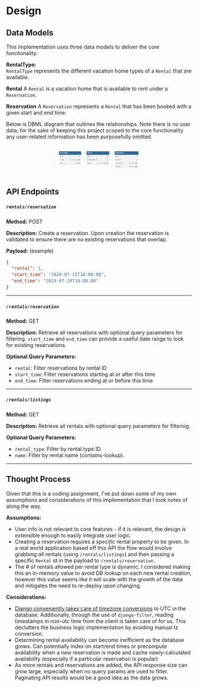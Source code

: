 # Design

## Data Models

This implementation uses three data models to deliver the core functionality:

**RentalType:**    
    `RentalType` represents the different vacation home types of a `Rental` that are available. 

**Rental**
    A `Rental` is a vacation home that is available to rent under a `Reservation`. 

**Reservation**
    A `Reservation` represents a `Rental` that has been booked with a given start and end time. 

Below is DBML diagram that outlines the relationships. Note there is no user data; for the sake of keeping this project scoped to the core functionality any user-related information has been purposefully omitted. 
<p align="center">
  <img src="dbml.png" alt="dbml" style="width: 50%">
</p>

## API Endpoints

##### `rentals/reservation`

**Method:** POST

**Description:** Create a reservation. Upon creation the reservation is validated to ensure there are no existing reservations that overlap.

**Payload:** (example)
```json
{
  "rental": 1,
  "start_time": "2024-07-15T10:00:00",
  "end_time": "2024-07-20T10:00:00"
}
```

***

##### `/rentals/reservation`
**Method:** GET

**Description:** Retrieve all reservations with optional query parameters for filtering. `start_time` and `end_time` can provide a useful date range to look for existing reservations.

**Optional Query Parameters:**
* `rental`: Filter reservations by rental ID
* `start_time`: Filter reservations starting at or after this time
* `end_time`: Filter reservations ending at or before this time

***

##### `/rentals/listings`

**Method:** GET

**Description:** Retrieve all rentals with optional query parameters for filtering.

**Optional Query Parameters:**
- `rental_type`: Filter by rental type ID.
- `name`: Filter by rental name (contains-lookup).
***

## Thought Process

Given that this is a coding assignment, I've put down some of my own assumptions and considerations of this implementation that I took notes of along the way.

**Assumptions:**
- User info is not relevant to core features - if it is relevant, the design is extensible enough to easily integrate user logic. 
- Creating a reservation requires a *specific* rental property to be given. In a real world application based off this API the flow would involve grabbing *all* rentals (using `/rentals/listings`) and then passing a specific `Rental` id in the payload to `/rentals/reservation`. 
- The # of rentals allowed per rental type is dynamic. I considered making this an in-memory value to avoid DB lookup on each new rental creation, however this value seems like it will scale with the growth of the data and mitigates the need to re-deploy upon changing.


**Considerations:**
- [Django conveniently takes care of timezone conversions](https://docs.djangoproject.com/en/5.0/topics/i18n/timezones/) to UTC in the database. Additionally, through the use of `django-filter`, reading timestamps in non-utc time from the client is taken care of for us. This declutters the business logic implementation by avoiding manual tz conversion. 
- Determining rental availability can become inefficient as the database grows. Can potentially index on start/end times or precompute availability when a new reservation is made and cache newly-calculated availability (especially if a particular reservation is popular)
- As more rentals and reservations are added, the API response size can grow large, especially when no query params are used to filter. Paginating API results would be a good idea as the data grows.